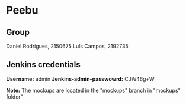 # Peebu

## Group
Daniel Rodrigues, 2150675
Luís Campos, 2192735

## Jenkins credentials
**Username:** admin
**Jenkins-admin-passwowrd:** CJW46g+W


**Note:** The mockups are located in the "mockups" branch in "mockups" folder"
